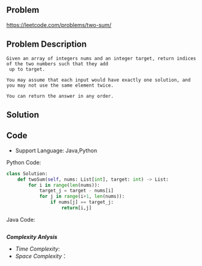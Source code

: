 
## Problem

https://leetcode.com/problems/two-sum/

## Problem Description

```
Given an array of integers nums and an integer target, return indices of the two numbers such that they add
 up to target.

You may assume that each input would have exactly one solution, and you may not use the same element twice.

You can return the answer in any order.
```

## Solution

## Code

- Support Language: Java,Python

Python Code:

```py
class Solution:
    def twoSum(self, nums: List[int], target: int) -> List:
        for i in range(len(nums)):
            target_j = target - nums[i]
            for j in range(i+1, len(nums)):
                if nums[j] == target_j:
                    return[i,j]
```

Java Code:

```

```

**_Complexity Anlysis_**

- _Time Complexity_: 
- _Space Complexity_：
